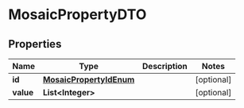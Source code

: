 

# MosaicPropertyDTO

## Properties

Name | Type | Description | Notes
------------ | ------------- | ------------- | -------------
**id** | [**MosaicPropertyIdEnum**](MosaicPropertyIdEnum.md) |  |  [optional]
**value** | **List&lt;Integer&gt;** |  |  [optional]



